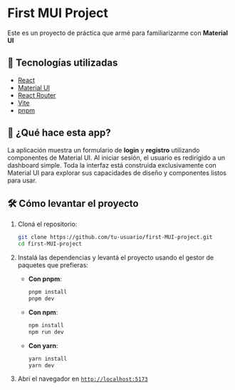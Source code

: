 # First MUI Project

Este es un proyecto de práctica que armé para familiarizarme con **Material UI**

## 🚀 Tecnologías utilizadas

- [React](https://reactjs.org/)
- [Material UI](https://mui.com/)
- [React Router](https://reactrouter.com/)
- [Vite](https://vitejs.dev/)
- [pnpm](https://pnpm.io/)

## 🧩 ¿Qué hace esta app?

La aplicación muestra un formulario de **login** y **registro** utilizando componentes de Material UI. Al iniciar sesión, el usuario es redirigido a un dashboard simple. Toda la interfaz está construida exclusivamente con Material UI para explorar sus capacidades de diseño y componentes listos para usar.

## 🛠️ Cómo levantar el proyecto

1. Cloná el repositorio:

   ```bash
   git clone https://github.com/tu-usuario/first-MUI-project.git
   cd first-MUI-project
   ```

2. Instalá las dependencias y levantá el proyecto usando el gestor de paquetes que prefieras:

   - **Con pnpm**:

     ```bash
     pnpm install
     pnpm dev
     ```

   - **Con npm**:

     ```bash
     npm install
     npm run dev
     ```

   - **Con yarn**:
     ```bash
     yarn install
     yarn dev
     ```

3. Abrí el navegador en [`http://localhost:5173`](http://localhost:5173)
